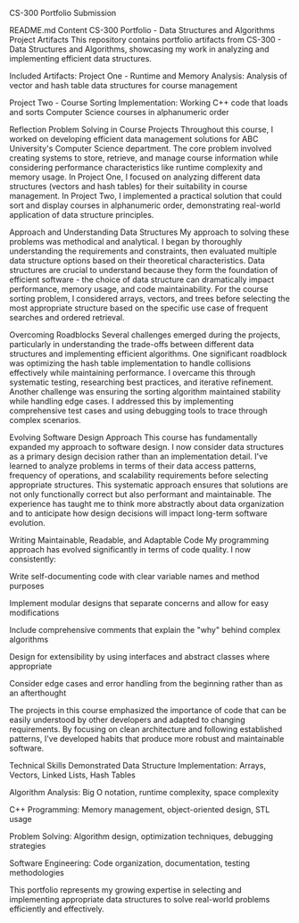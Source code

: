 CS-300 Portfolio Submission


README.md Content
CS-300 Portfolio - Data Structures and Algorithms
Project Artifacts
This repository contains portfolio artifacts from CS-300 - Data Structures and Algorithms, showcasing my work in analyzing and implementing efficient data structures.

Included Artifacts:
Project One - Runtime and Memory Analysis: Analysis of vector and hash table data structures for course management

Project Two - Course Sorting Implementation: Working C++ code that loads and sorts Computer Science courses in alphanumeric order

Reflection
Problem Solving in Course Projects
Throughout this course, I worked on developing efficient data management solutions for ABC University's Computer Science department. The core problem involved creating systems to store, retrieve, and manage course information while considering performance characteristics like runtime complexity and memory usage. In Project One, I focused on analyzing different data structures (vectors and hash tables) for their suitability in course management. In Project Two, I implemented a practical solution that could sort and display courses in alphanumeric order, demonstrating real-world application of data structure principles.

Approach and Understanding Data Structures
My approach to solving these problems was methodical and analytical. I began by thoroughly understanding the requirements and constraints, then evaluated multiple data structure options based on their theoretical characteristics. Data structures are crucial to understand because they form the foundation of efficient software - the choice of data structure can dramatically impact performance, memory usage, and code maintainability. For the course sorting problem, I considered arrays, vectors, and trees before selecting the most appropriate structure based on the specific use case of frequent searches and ordered retrieval.

Overcoming Roadblocks
Several challenges emerged during the projects, particularly in understanding the trade-offs between different data structures and implementing efficient algorithms. One significant roadblock was optimizing the hash table implementation to handle collisions effectively while maintaining performance. I overcame this through systematic testing, researching best practices, and iterative refinement. Another challenge was ensuring the sorting algorithm maintained stability while handling edge cases. I addressed this by implementing comprehensive test cases and using debugging tools to trace through complex scenarios.

Evolving Software Design Approach
This course has fundamentally expanded my approach to software design. I now consider data structures as a primary design decision rather than an implementation detail. I've learned to analyze problems in terms of their data access patterns, frequency of operations, and scalability requirements before selecting appropriate structures. This systematic approach ensures that solutions are not only functionally correct but also performant and maintainable. The experience has taught me to think more abstractly about data organization and to anticipate how design decisions will impact long-term software evolution.

Writing Maintainable, Readable, and Adaptable Code
My programming approach has evolved significantly in terms of code quality. I now consistently:

Write self-documenting code with clear variable names and method purposes

Implement modular designs that separate concerns and allow for easy modifications

Include comprehensive comments that explain the "why" behind complex algorithms

Design for extensibility by using interfaces and abstract classes where appropriate

Consider edge cases and error handling from the beginning rather than as an afterthought

The projects in this course emphasized the importance of code that can be easily understood by other developers and adapted to changing requirements. By focusing on clean architecture and following established patterns, I've developed habits that produce more robust and maintainable software.

Technical Skills Demonstrated
Data Structure Implementation: Arrays, Vectors, Linked Lists, Hash Tables

Algorithm Analysis: Big O notation, runtime complexity, space complexity

C++ Programming: Memory management, object-oriented design, STL usage

Problem Solving: Algorithm design, optimization techniques, debugging strategies

Software Engineering: Code organization, documentation, testing methodologies

This portfolio represents my growing expertise in selecting and implementing appropriate data structures to solve real-world problems efficiently and effectively.

